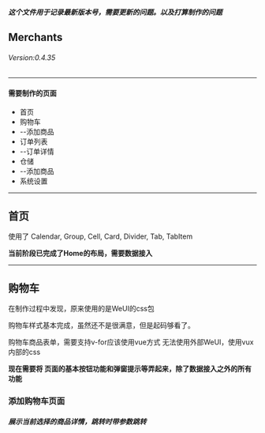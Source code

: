 ##### 这个文件用于记录最新版本号，需要更新的问题。以及打算制作的问题 #####
## Merchants ##
###### Version:0.4.35 ######
***

#### 需要制作的页面
* 首页
* 购物车
* --添加商品
* 订单列表
* --订单详情
* 仓储
* --添加商品
* 系统设置

***
## 首页

使用了 Calendar, Group, Cell, Card, Divider, Tab, TabItem

**当前阶段已完成了Home的布局，需要数据接入**


***
## 购物车

在制作过程中发现，原来使用的是WeUI的css包

购物车样式基本完成，虽然还不是很满意，但是起码够看了。

购物车商品表单，需要支持v-for应该使用vue方式 无法使用外部WeUI，使用vux内部的css

**现在需要将 页面的基本按钮功能和弹窗提示等弄起来，除了数据接入之外的所有功能**

   
### 添加购物车页面
##### 展示当前选择的商品详情，跳转时带参数跳转






